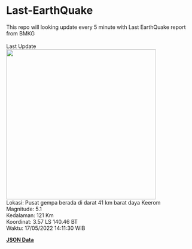 # Last-EarthQuake
This repo will looking update every 5 minute with Last EarthQuake report from BMKG
<br>
<br>
Last Update
<br>
<img src="https://ews.bmkg.go.id/TEWS/data/20220517141130.mmi.jpg" width="400"/>
<br>
Lokasi: Pusat gempa berada di darat 41 km barat daya Keerom <br>
Magnitude: 5.1 <br>
Kedalaman: 121 Km <br>
Koordinat: 3.57 LS 140.46 BT <br>
Waktu: 17/05/2022 14:11:30 WIB <br>

<a href="./data/data.json">**JSON Data**</a>
